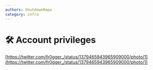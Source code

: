 ```yaml
---
authors: ShutdownRepo
category: infra
---
```


# 🛠️ Account privileges

[https://twitter.com/fr0gger_/status/1379465943965909000/photo/1](https://twitter.com/fr0gger_/status/1379465943965909000/photo/1)